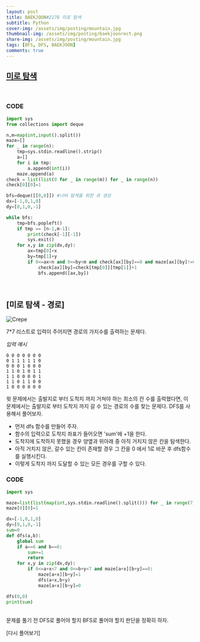 ```yaml
---
layout: post
title: BAEKJOON#2178 미로 탐색
subtitle: Python
cover-img: /assets/img/posting/mountain.jpg
thumbnail-img: /assets/img/posting/baekjoonrect.png
share-img: /assets/img/posting/mountain.jpg
tags: [BFS, DFS, BAEKJOON]
comments: true
---
```


## [미로 탐색](https://www.acmicpc.net/problem/2178)

<br>

### CODE

```python
import sys
from collections import deque

n,m=map(int,input().split())
maze=[]
for _ in range(n):
    tmp=sys.stdin.readline().strip()
    a=[]
    for i in tmp:
        a.append(int(i))
    maze.append(a)
check = list(list(0 for _ in range(m)) for _ in range(n))
check[0][0]=1

bfs=deque([[0,0]]) #너비 탐색을 위한 큐 생성
dx=[-1,0,1,0]
dy=[0,1,0,-1]

while bfs:
    tmp=bfs.popleft()
    if tmp == [n-1,m-1]:
        print(check[-1][-1])
        sys.exit()
    for x,y in zip(dx,dy):
        ax=tmp[0]+x
        by=tmp[1]+y
        if 0<=ax<n and 0<=by<m and check[ax][by]==0 and maze[ax][by]!=0:
            check[ax][by]=check[tmp[0]][tmp[1]]+1
            bfs.append([ax,by])
```

<br>

## [미로 탐색 - 경로]

![Crepe](https://i.imgur.com/oS403v1.jpg)

7\*7 리스트로 입력이 주어지면 경로의 가지수를 출력하는 문제다.

_입력 예시_

```
0 0 0 0 0 0 0
0 1 1 1 1 1 0
0 0 0 1 0 0 0
1 1 0 1 0 1 1
1 1 0 0 0 0 1
1 1 0 1 1 0 0
1 0 0 0 0 0 0
```

윗 문제에서는 출발지로 부터 도착지 까지 거쳐야 하는 최소의 칸 수를 출력했다면, 이 문제에서는 출발지로 부터 도착지 까지 갈 수 있는 경로의 수를 찾는 문제다.
DFS를 사용해서 풀어보자.

- 먼저 dfs 함수를 만들어 주자.
- 함수의 입력으로 도착지 좌표가 들어오면 'sum'에 +1을 한다.
- 도착지에 도착하지 못했을 경우 양옆과 위아래 중 아직 거치지 않은 칸을 탐색한다.
- 아직 거치지 않은, 갈수 있는 칸이 존재할 경우 그 칸을 0 에서 1로 바꾼 후 dfs함수를 실행시킨다.
- 이렇게 도착지 까지 도달할 수 있는 모든 경우를 구할 수 있다.
  <br>

### CODE

```python
import sys

maze=list(list(map(int,sys.stdin.readline().split())) for _ in range(7))
maze[0][0]=1

dx=[-1,0,1,0]
dy=[0,1,0,-1]
sum=0
def dfs(a,b):
    global sum
    if a==6 and b==6:
        sum+=1
        return
    for x,y in zip(dx,dy):
        if 0<=a+x<7 and 0<=b+y<7 and maze[a+x][b+y]==0:
            maze[a+x][b+y]=1
            dfs(a+x,b+y)
            maze[a+x][b+y]=0

dfs(0,0)
print(sum)
```

<br>
문제를 풀기 전 DFS로 풀어야 할지 BFS로 풀어야 할지 판단을 정확히 하자.

<br>

[다시 풀어보기]
<br>
<br>

